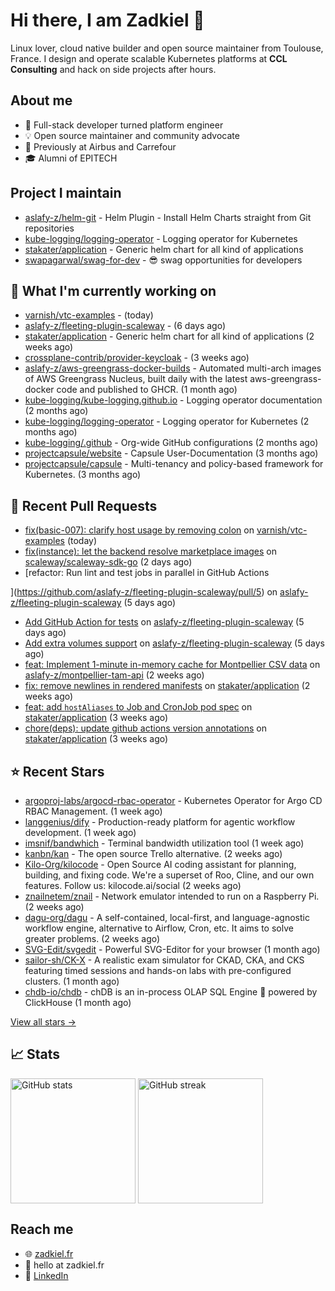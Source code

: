# Hi there, I am Zadkiel 👋

Linux lover, cloud native builder and open source maintainer from Toulouse, France. I design and operate scalable Kubernetes platforms at **CCL Consulting** and hack on side projects after hours.

## About me

* 💼 Full-stack developer turned platform engineer
* 💡 Open source maintainer and community advocate
* 🏢 Previously at Airbus and Carrefour
* 🎓 Alumni of EPITECH

## Project I maintain

- [aslafy-z/helm-git](https://github.com/aslafy-z/helm-git) - Helm Plugin - Install Helm Charts straight from Git repositories
- [kube-logging/logging-operator](https://github.com/kube-logging/logging-operator) - Logging operator for Kubernetes
- [stakater/application](https://github.com/stakater/application) - Generic helm chart for all kind of applications
- [swapagarwal/swag-for-dev](https://github.com/swapagarwal/swag-for-dev) - 😎 swag opportunities for developers

## 👷 What I'm currently working on


- [varnish/vtc-examples](https://github.com/varnish/vtc-examples) -  (today)
- [aslafy-z/fleeting-plugin-scaleway](https://github.com/aslafy-z/fleeting-plugin-scaleway) -  (6 days ago)
- [stakater/application](https://github.com/stakater/application) - Generic helm chart for all kind of applications (2 weeks ago)
- [crossplane-contrib/provider-keycloak](https://github.com/crossplane-contrib/provider-keycloak) -  (3 weeks ago)
- [aslafy-z/aws-greengrass-docker-builds](https://github.com/aslafy-z/aws-greengrass-docker-builds) - Automated multi-arch images of AWS Greengrass Nucleus, built daily with the latest aws-greengrass-docker code and published to GHCR. (1 month ago)
- [kube-logging/kube-logging.github.io](https://github.com/kube-logging/kube-logging.github.io) - Logging operator documentation (2 months ago)
- [kube-logging/logging-operator](https://github.com/kube-logging/logging-operator) - Logging operator for Kubernetes (2 months ago)
- [kube-logging/.github](https://github.com/kube-logging/.github) - Org-wide GitHub configurations (2 months ago)
- [projectcapsule/website](https://github.com/projectcapsule/website) - Capsule User-Documentation (3 months ago)
- [projectcapsule/capsule](https://github.com/projectcapsule/capsule) - Multi-tenancy and policy-based framework for Kubernetes. (3 months ago)



## 🔨 Recent Pull Requests


- [fix(basic-007): clarify host usage by removing colon](https://github.com/varnish/vtc-examples/pull/2) on [varnish/vtc-examples](https://github.com/varnish/vtc-examples) (today)
- [fix(instance): let the backend resolve marketplace images](https://github.com/scaleway/scaleway-sdk-go/pull/2605) on [scaleway/scaleway-sdk-go](https://github.com/scaleway/scaleway-sdk-go) (2 days ago)
- [refactor: Run lint and test jobs in parallel in GitHub Actions

](https://github.com/aslafy-z/fleeting-plugin-scaleway/pull/5) on [aslafy-z/fleeting-plugin-scaleway](https://github.com/aslafy-z/fleeting-plugin-scaleway) (5 days ago)
- [Add GitHub Action for tests](https://github.com/aslafy-z/fleeting-plugin-scaleway/pull/4) on [aslafy-z/fleeting-plugin-scaleway](https://github.com/aslafy-z/fleeting-plugin-scaleway) (5 days ago)
- [Add extra volumes support](https://github.com/aslafy-z/fleeting-plugin-scaleway/pull/3) on [aslafy-z/fleeting-plugin-scaleway](https://github.com/aslafy-z/fleeting-plugin-scaleway) (5 days ago)
- [feat: Implement 1-minute in-memory cache for Montpellier CSV data](https://github.com/aslafy-z/montpellier-tam-api/pull/7) on [aslafy-z/montpellier-tam-api](https://github.com/aslafy-z/montpellier-tam-api) (2 weeks ago)
- [fix: remove newlines in rendered manifests](https://github.com/stakater/application/pull/400) on [stakater/application](https://github.com/stakater/application) (2 weeks ago)
- [feat: add `hostAliases` to Job and CronJob pod spec](https://github.com/stakater/application/pull/398) on [stakater/application](https://github.com/stakater/application) (3 weeks ago)
- [chore(deps): update github actions version annotations](https://github.com/stakater/application/pull/396) on [stakater/application](https://github.com/stakater/application) (3 weeks ago)

## ⭐ Recent Stars


- [argoproj-labs/argocd-rbac-operator](https://github.com/argoproj-labs/argocd-rbac-operator) - Kubernetes Operator for Argo CD RBAC Management. (1 week ago)
- [langgenius/dify](https://github.com/langgenius/dify) - Production-ready platform for agentic workflow development. (1 week ago)
- [imsnif/bandwhich](https://github.com/imsnif/bandwhich) - Terminal bandwidth utilization tool (1 week ago)
- [kanbn/kan](https://github.com/kanbn/kan) - The open source Trello alternative. (2 weeks ago)
- [Kilo-Org/kilocode](https://github.com/Kilo-Org/kilocode) - Open Source AI coding assistant for planning, building, and fixing code. We&#39;re a superset of Roo, Cline, and our own features. Follow us: kilocode.ai/social (2 weeks ago)
- [znailnetem/znail](https://github.com/znailnetem/znail) - Network emulator intended to run on a Raspberry Pi. (2 weeks ago)
- [dagu-org/dagu](https://github.com/dagu-org/dagu) - A self-contained, local-first, and language-agnostic workflow engine, alternative to Airflow, Cron, etc. It aims to solve greater problems. (2 weeks ago)
- [SVG-Edit/svgedit](https://github.com/SVG-Edit/svgedit) - Powerful SVG-Editor for your browser (1 month ago)
- [sailor-sh/CK-X](https://github.com/sailor-sh/CK-X) - A realistic exam simulator for CKAD, CKA, and CKS featuring timed sessions and hands-on labs with pre-configured clusters. (1 month ago)
- [chdb-io/chdb](https://github.com/chdb-io/chdb) - chDB is an in-process OLAP SQL Engine 🚀 powered by ClickHouse  (1 month ago)

[View all stars →](https://github.com/aslafy-z?tab=stars)

## 📈 Stats

<a href="#"><img height=200 align="center" src="https://github-readme-stats.vercel.app/api?username=aslafy-z&show_icons=true&count_private=true&hide_border=true&theme=transparent" alt="GitHub stats" /></a>
<a href="#"><img height=200 align="center" src="https://github-readme-streak-stats-eight.vercel.app/?user=aslafy-z&hide_border=true&theme=transparent" alt="GitHub streak" /></a>

## Reach me

* 🌐 [zadkiel.fr](https://zadkiel.fr)
* 💬 hello at zadkiel.fr
* 🤝 [LinkedIn](https://go.zadkiel.fr/linkedin)
